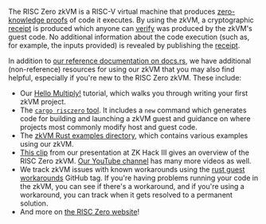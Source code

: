 The RISC Zero zkVM is a RISC-V virtual machine that produces
[zero-knowledge proofs](https://en.wikipedia.org/wiki/Zero-knowledge_proof)
of code it executes. By using the zkVM, a cryptographic
[receipt](receipt::Receipt) is produced which anyone can [verify](Receipt::verify)
was produced by the zkVM's guest code. No additional information about the
code execution (such as, for example, the inputs provided) is revealed by
publishing the [receipt](receipt::Receipt).

In addition to [our reference documentation on docs.rs](https://docs.rs/risc0-zkvm), we have
additional (non-reference) resources for using our zkVM that you may also
find helpful, especially if you're new to the RISC Zero zkVM. These include:

* Our [Hello Multiply!](https://www.risczero.com/docs/examples/hello_multiply)
tutorial, which walks you through writing your first zkVM project.
* The [`cargo risczero` tool](https://crates.io/crates/cargo-risczero). It
includes a `new` command which generates code for building and launching a zkVM
guest and guidance on where projects most commonly modify host and guest code.
* The [zkVM Rust examples directory](https://github.com/risc0/risc0/tree/main/examples),
which contains various examples using our zkVM.
* [This clip](https://youtu.be/cLqFvhmXiD0) from our presentation at ZK Hack
III gives an overview of the RISC Zero zkVM.
[Our YouTube channel](https://www.youtube.com/@risczero) has many more
videos as well.
* We track zkVM issues with known workarounds using the [rust guest workarounds](https://github.com/risc0/risc0/issues?q=is%3Aissue+is%3Aopen+label%3A%22rust+guest+workarounds%22) GitHub tag. If you're having problems running your code in the zkVM, you can see if there's a workaround, and if you're using a workaround, you can track when it gets resolved to a permanent solution.
* And more on [the RISC Zero website](https://www.risczero.com/)!